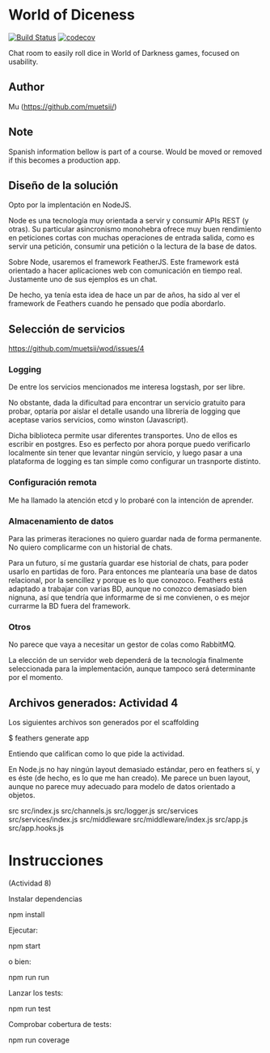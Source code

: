 # World of Diceness

[![Build Status](https://travis-ci.com/muetsii/wod.svg?branch=master)](https://travis-ci.com/muetsii/wod)
[![codecov](https://codecov.io/gh/muetsii/wod/branch/master/graph/badge.svg)](https://codecov.io/gh/muetsii/wod)



Chat room to easily roll dice in World of Darkness games, focused on usability.

## Author

Mu (https://github.com/muetsii/)


## Note

Spanish information bellow is part of a course. Would be moved or removed if this becomes a production app.

## Diseño de la solución

Opto por la implentación en NodeJS.

Node es una tecnología muy orientada a servir y consumir APIs REST (y otras). Su particular asincronismo monohebra ofrece muy buen rendimiento en peticiones cortas con muchas operaciones de entrada salida, como es servir una petición, consumir una petición o la lectura de la base de datos.

Sobre Node, usaremos el framework FeatherJS. Este framework está orientado a hacer aplicaciones web con comunicación en tiempo real. Justamente uno de sus ejemplos es un chat.

De hecho, ya tenía esta idea de hace un par de años, ha sido al ver el framework de Feathers cuando he pensado que podía abordarlo.

## Selección de servicios

https://github.com/muetsii/wod/issues/4

### Logging

De entre los servicios mencionados me interesa logstash, por ser libre.

No obstante, dada la dificultad para encontrar un servicio gratuito para probar, optaría por aislar el detalle usando una librería de logging que aceptase varios servicios, como winston (Javascript).

Dicha biblioteca permite usar diferentes transportes. Uno de ellos es escribir en postgres. Eso es perfecto por ahora porque puedo verificarlo localmente sin tener que levantar ningún servicio, y luego pasar a una plataforma de logging es tan simple como configurar un trasnporte distinto.

### Configuración remota

Me ha llamado la atención etcd y lo probaré con la intención de aprender.

### Almacenamiento de datos

Para las primeras iteraciones no quiero guardar nada de forma permanente. No quiero complicarme con un historial de chats.

Para un futuro, sí me gustaría guardar ese historial de chats, para poder usarlo en partidas de foro. Para entonces me plantearía una base de datos relacional, por la sencillez y porque es lo que conozoco. Feathers está adaptado a trabajar con varias BD, aunque no conozco demasiado bien nignuna, así que tendría que informarme de si me convienen, o es mejor currarme la BD fuera del framework.


### Otros

No parece que vaya a necesitar un gestor de colas como RabbitMQ.

La elección de un servidor web dependerá de la tecnología finalmente seleccionada para la implementación, aunque tampoco será determinante por el momento.


## Archivos generados: Actividad 4

Los siguientes archivos son generados por el scaffolding

$ feathers generate app

Entiendo que califican como lo que pide la actividad.

En Node.js no hay ningún layout demasiado estándar, pero en feathers sí, y es éste (de hecho, es lo que me han creado). Me parece un buen layout, aunque no parece muy adecuado para modelo de datos orientado a objetos.

src
src/index.js
src/channels.js
src/logger.js
src/services
src/services/index.js
src/middleware
src/middleware/index.js
src/app.js
src/app.hooks.js


# Instrucciones
(Actividad 8)

Instalar dependencias

  npm install

Ejecutar:

  npm start

o bien:

  npm run run

Lanzar los tests:

  npm run test

Comprobar cobertura de tests:

  npm run coverage

